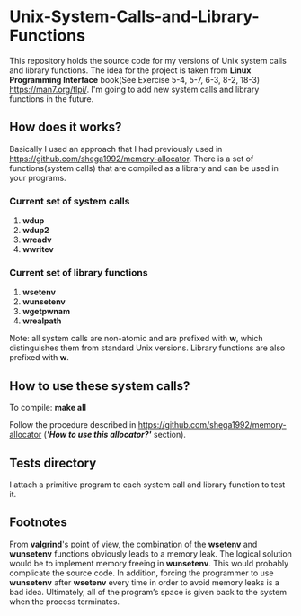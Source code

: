 # Unix-System-Calls-and-Library-Functions
This repository holds the source code for my versions of Unix system calls and library functions. The idea for the project is taken from **Linux Programming Interface** book(See Exercise 5-4, 5-7, 6-3, 8-2, 18-3) https://man7.org/tlpi/. I'm going to add new system calls and library functions in the future.
## How does it works?
Basically I used an approach that I had previously used in https://github.com/shega1992/memory-allocator. There is a set of functions(system calls) that are compiled as a library and can be used in your programs. 
### Current set of system calls
1) **wdup**
2) **wdup2**
3) **wreadv**
4) **wwritev**
### Current set of library functions
1) **wsetenv**
2) **wunsetenv**
3) **wgetpwnam**
4) **wrealpath**

Note: all system calls are non-atomic and are prefixed with **w**, which distinguishes them from standard Unix versions. Library functions are also prefixed with **w**.
## How to use these system calls?
To compile: **make all**

Follow the procedure described in  https://github.com/shega1992/memory-allocator (***'How to use this allocator?'*** section).
## Tests directory
I attach a primitive program to each system call and library function to test it.
## Footnotes
From **valgrind**'s point of view, the combination of the **wsetenv** and **wunsetenv** functions obviously leads to a memory leak. The logical solution would be to implement memory freeing in **wunsetenv**. 
This would probably complicate the source code. In addition, forcing the programmer to use **wunsetenv** after **wsetenv** every time in order to avoid memory leaks is a bad idea. Ultimately, all of the program’s space is given back to the system when the process terminates.
